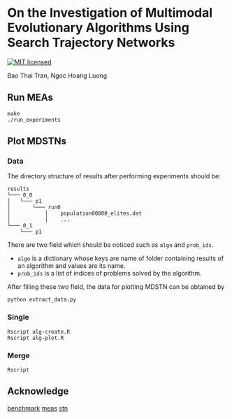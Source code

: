 # On the Investigation of Multimodal Evolutionary Algorithms Using Search Trajectory Networks
[![MIT licensed](https://img.shields.io/badge/license-MIT-brightgreen.svg)](LICENSE.md)

Bao Thai Tran, Ngoc Hoang Luong

## Run MEAs

```
make
./run_experiments
```

## Plot MDSTNs

### Data

The directory structure of results after performing experiments should be:
```
results
└─── 0_0
│   └─── p1
│       └─── run0
│           │    population00000_elites.dat
│           │    ...
└─── 0_1
    └─── p1
```

There are two field which should be noticed such as `algo` and `prob_ids`.
- `algo` is a dictionary whose keys are name of folder containing results of an algorithm and values are its name.
- `prob_ids` is a list of indices of problems solved by the algorithm.

After filling these two field, the data for plotting MDSTN can be obtained by 
```
python extract_data.py
```

### Single

```
Rscript alg-create.R 
Rscript alg-plot.R
```

### Merge
```
Rscript 
```

## Acknowledge

[benchmark](https://github.com/mikeagn/CEC2013)
[meas](https://github.com/scmaree/HillVallEA)
[stn](https://github.com/gabro8a/STNs)